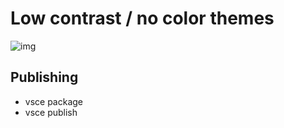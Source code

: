 # Low contrast / no color themes 

![img](https://github.com/SaahilClaypool/pale-green/raw/master/blind.png)

## Publishing

- vsce package
- vsce publish
